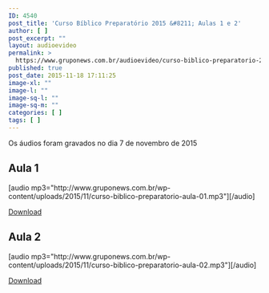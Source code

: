 ```yaml
---
ID: 4540
post_title: 'Curso Bíblico Preparatório 2015 &#8211; Aulas 1 e 2'
author: [ ]
post_excerpt: ""
layout: audioevideo
permalink: >
  https://www.gruponews.com.br/audioevideo/curso-biblico-preparatorio-2015-aulas-1-e-2
published: true
post_date: 2015-11-18 17:11:25
image-xl: ""
image-l: ""
image-sq-l: ""
image-sq-m: ""
categories: [ ]
tags: [ ]
---
```

Os áudios foram gravados no dia 7 de novembro de 2015

<h2>Aula 1</h2>
[audio mp3="http://www.gruponews.com.br/wp-content/uploads/2015/11/curso-biblico-preparatorio-aula-01.mp3"][/audio]

<a href="http://www.gruponews.com.br/wp-content/uploads/2015/11/curso-biblico-preparatorio-aula-01.mp3">Download</a>

<h2>Aula 2</h2>
[audio mp3="http://www.gruponews.com.br/wp-content/uploads/2015/11/curso-biblico-preparatorio-aula-02.mp3"][/audio]

<a href="http://www.gruponews.com.br/wp-content/uploads/2015/11/curso-biblico-preparatorio-aula-02.mp3">Download</a>